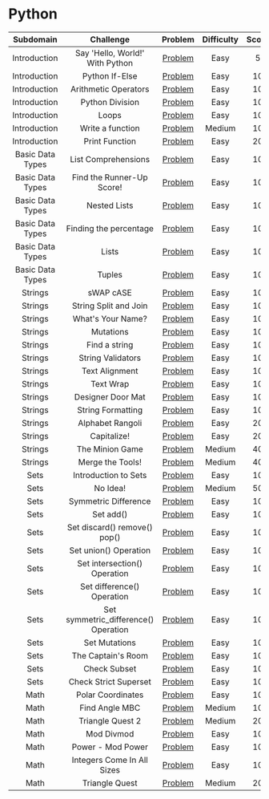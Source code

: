 # Python

|    Subdomain     |              Challenge               |                                            Problem                                             | Difficulty | Score |                                           Solution                                            |
| :--------------: | :----------------------------------: | :--------------------------------------------------------------------------------------------: | :--------: | :---: | :-------------------------------------------------------------------------------------------: |
|   Introduction   |   Say 'Hello, World!' With Python    |            [Problem](https://www.hackerrank.com/challenges/py-hello-world/problem)             |    Easy    |   5   | [Solution](/Python/01%20-%20Introduction/01%20-%20Say%20'Hello,%20World!'%20With%20Python.py) |
|   Introduction   |            Python If-Else            |              [Problem](https://www.hackerrank.com/challenges/py-if-else/problem)               |    Easy    |  10   |            [Solution](/Python/01%20-%20Introduction/02%20-%20Python%20If-Else.py)             |
|   Introduction   |         Arithmetic Operators         |      [Problem](https://www.hackerrank.com/challenges/python-arithmetic-operators/problem)      |    Easy    |  10   |         [Solution](/Python/01%20-%20Introduction/03%20-%20Arithmetic%20Operators.py)          |
|   Introduction   |           Python Division            |            [Problem](https://www.hackerrank.com/challenges/python-division/problem)            |    Easy    |  10   |          [Solution](/Python/01%20-%20Introduction/04%20-%20Python%20-%20Division.py)          |
|   Introduction   |                Loops                 |             [Problem](https://www.hackerrank.com/challenges/python-loops/problem)              |    Easy    |  10   |                  [Solution](/Python/01%20-%20Introduction/05%20-%20Loops.py)                  |
|   Introduction   |           Write a function           |           [Problem](https://www.hackerrank.com/challenges/write-a-function/problem)            |   Medium   |  10   |          [Solution](/Python/01%20-%20Introduction/06%20-%20Write%20a%20function.py)           |
|   Introduction   |            Print Function            |             [Problem](https://www.hackerrank.com/challenges/python-print/problem)              |    Easy    |  20   |            [Solution](/Python/01%20-%20Introduction/07%20-%20Print%20Function.py)             |
| Basic Data Types |         List Comprehensions          |          [Problem](https://www.hackerrank.com/challenges/list-comprehensions/problem)          |    Easy    |  10   |      [Solution](/Python/02%20-%20Basic%20Data%20Types/01%20-%20List%20Comprehensions.py)      |
| Basic Data Types |      Find the Runner-Up Score!       | [Problem](https://www.hackerrank.com/challenges/find-second-maximum-number-in-a-list/problem)  |    Easy    |  10   | [Solution](/Python/02%20-%20Basic%20Data%20Types/02%20-%20Find%20the%20Runner-up%20Score!.py) |
| Basic Data Types |             Nested Lists             |              [Problem](https://www.hackerrank.com/challenges/nested-list/problem)              |    Easy    |  10   |         [Solution](/Python/02%20-%20Basic%20Data%20Types/03%20-%20Nested%20Lists.py)          |
| Basic Data Types |        Finding the percentage        |        [Problem](https://www.hackerrank.com/challenges/finding-the-percentage/problem)         |    Easy    |  10   |   [Solution](/Python/02%20-%20Basic%20Data%20Types/04%20-%20Finding%20the%20percentage.py)    |
| Basic Data Types |                Lists                 |             [Problem](https://www.hackerrank.com/challenges/python-lists/problem)              |    Easy    |  10   |              [Solution](/Python/02%20-%20Basic%20Data%20Types/05%20-%20Lists.py)              |
| Basic Data Types |                Tuples                |             [Problem](https://www.hackerrank.com/challenges/python-tuples/problem)             |    Easy    |  10   |             [Solution](/Python/02%20-%20Basic%20Data%20Types/06%20-%20Tuples.py)              |
|     Strings      |              sWAP cASE               |               [Problem](https://www.hackerrank.com/challenges/swap-case/problem)               |    Easy    |  10   |                 [Solution](/Python/03%20-%20Strings/01%20-%20sWAP%20cASE.py)                  |
|     Strings      |        String Split and Join         |     [Problem](https://www.hackerrank.com/challenges/python-string-split-and-join/problem)      |    Easy    |  10   |         [Solution](/Python/03%20-%20Strings/02%20-%20String%20Split%20and%20Join.py)          |
|     Strings      |          What's Your Name?           |            [Problem](https://www.hackerrank.com/challenges/whats-your-name/problem)            |    Easy    |  10   |             [Solution](/Python/03%20-%20Strings/03%20-%20What's%20Your%20Name.py)             |
|     Strings      |              Mutations               |           [Problem](https://www.hackerrank.com/challenges/python-mutations/problem)            |    Easy    |  10   |                  [Solution](/Python/03%20-%20Strings/04%20-%20Mutations.py)                   |
|     Strings      |            Find a string             |             [Problem](https://www.hackerrank.com/challenges/find-a-string/problem)             |    Easy    |  10   |              [Solution](/Python/03%20-%20Strings/05%20-%20Find%20a%20string.py)               |
|     Strings      |          String Validators           |           [Problem](https://www.hackerrank.com/challenges/string-validators/problem)           |    Easy    |  10   |             [Solution](/Python/03%20-%20Strings/06%20-%20String%20Validators.py)              |
|     Strings      |            Text Alignment            |            [Problem](https://www.hackerrank.com/challenges/text-alignment/problem)             |    Easy    |  10   |               [Solution](/Python/03%20-%20Strings/07%20-%20Text%20Alignment.py)               |
|     Strings      |              Text Wrap               |               [Problem](https://www.hackerrank.com/challenges/text-wrap/problem)               |    Easy    |  10   |                 [Solution](/Python/03%20-%20Strings/08%20-%20Text%20Wrap.py)                  |
|     Strings      |          Designer Door Mat           |           [Problem](https://www.hackerrank.com/challenges/designer-door-mat/problem)           |    Easy    |  10   |            [Solution](/Python/03%20-%20Strings/09%20-%20Designer%20Door%20Mat.py)             |
|     Strings      |          String Formatting           |       [Problem](https://www.hackerrank.com/challenges/python-string-formatting/problem)        |    Easy    |  10   |             [Solution](/Python/03%20-%20Strings/10%20-%20String%20Formatting.py)              |
|     Strings      |           Alphabet Rangoli           |           [Problem](https://www.hackerrank.com/challenges/alphabet-rangoli/problem)            |    Easy    |  20   |              [Solution](/Python/03%20-%20Strings/11%20-%20Alphabet%20Rangoli.py)              |
|     Strings      |             Capitalize!              |              [Problem](https://www.hackerrank.com/challenges/capitalize/problem)               |    Easy    |  20   |                 [Solution](/Python/03%20-%20Strings/12%20-%20Capitalize!.py)                  |
|     Strings      |           The Minion Game            |            [Problem](https://www.hackerrank.com/challenges/the-minion-game/problem)            |   Medium   |  40   |             [Solution](/Python/03%20-%20Strings/13%20-%20The%20Minion%20Game.py)              |
|     Strings      |           Merge the Tools!           |            [Problem](https://www.hackerrank.com/challenges/merge-the-tools/problem)            |   Medium   |  40   |             [Solution](/Python/03%20-%20Strings/14%20-%20Merge%20The%20Tools!.py)             |
|       Sets       |         Introduction to Sets         |        [Problem](https://www.hackerrank.com/challenges/py-introduction-to-sets/problem)        |    Easy    |  10   |            [Solution](/Python/04%20-%20Sets/01%20-%20Introduction%20to%20Sets.py)             |
|       Sets       |               No Idea!               |                [Problem](https://www.hackerrank.com/challenges/no-idea/problem)                |   Medium   |  50   |                   [Solution](/Python/04%20-%20Sets/02%20-%20No%20Idea!.py)                    |
|       Sets       |         Symmetric Difference         |         [Problem](https://www.hackerrank.com/challenges/symmetric-difference/problem)          |    Easy    |  10   |             [Solution](/Python/04%20-%20Sets/03%20-%20Symmetric%20Difference.py)              |
|       Sets       |              Set add()               |              [Problem](https://www.hackerrank.com/challenges/py-set-add/problem)               |    Easy    |  10   |                   [Solution](/Python/04%20-%20Sets/04%20-%20Set%20add().py)                   |
|       Sets       |     Set discard() remove() pop()     |       [Problem](https://www.hackerrank.com/challenges/py-set-discard-remove-pop/problem)       |    Easy    |  10   |     [Solution](/Python/04%20-%20Sets/05%20-%20Set%20discard(),%20remove()%20&%20pop().py)     |
|       Sets       |        Set union() Operation         |             [Problem](https://www.hackerrank.com/challenges/py-set-union/problem)              |    Easy    |  10   |            [Solution](/Python/04%20-%20Sets/06%20-%20Set%20union()%20Operation.py)            |
|       Sets       |     Set intersection() Operation     |     [Problem](https://www.hackerrank.com/challenges/py-set-intersection-operation/problem)     |    Easy    |  10   |        [Solution](/Python/04%20-%20Sets/07%20-%20Set%20intersection()%20Operation.py)         |
|       Sets       |      Set difference() Operation      |      [Problem](https://www.hackerrank.com/challenges/py-set-difference-operation/problem)      |    Easy    |  10   |         [Solution](/Python/04%20-%20Sets/08%20-%20Set%20difference()%20Operation.py)          |
|       Sets       | Set symmetric_difference() Operation | [Problem](https://www.hackerrank.com/challenges/py-set-symmetric-difference-operation/problem) |    Easy    |  10   |    [Solution](/Python/04%20-%20Sets/09%20-%20Set%20symmetric_difference()%20Operation.py)     |
|       Sets       |            Set Mutations             |           [Problem](https://www.hackerrank.com/challenges/py-set-mutations/problem)            |    Easy    |  10   |                 [Solution](/Python/04%20-%20Sets/10%20-%20Set%20Mutations.py)                 |
|       Sets       |          The Captain's Room          |         [Problem](https://www.hackerrank.com/challenges/py-the-captains-room/problem)          |    Easy    |  10   |             [Solution](/Python/04%20-%20Sets/11%20-%20The%20Captain's%20Room.py)              |
|       Sets       |             Check Subset             |            [Problem](https://www.hackerrank.com/challenges/py-check-subset/problem)            |    Easy    |  10   |                 [Solution](/Python/04%20-%20Sets/12%20-%20Check%20Subset.py)                  |
|       Sets       |        Check Strict Superset         |       [Problem](https://www.hackerrank.com/challenges/py-check-strict-superset/problem)        |    Easy    |  10   |            [Solution](/Python/04%20-%20Sets/13%20-%20Check%20Strict%20Superset.py)            |
|       Math       |          Polar Coordinates           |           [Problem](https://www.hackerrank.com/challenges/polar-coordinates/problem)           |    Easy    |  10   |               [Solution](/Python/05%20-%20Math/01%20-%20Polar%20Coordinates.py)               |
|       Math       |            Find Angle MBC            |              [Problem](https://www.hackerrank.com/challenges/find-angle/problem)               |   Medium   |  10   |               [Solution](/Python/05%20-%20Math/02%20-%20Find%20Angle%20MBC.py)                |
|       Math       |           Triangle Quest 2           |           [Problem](https://www.hackerrank.com/challenges/triangle-quest-2/problem)            |   Medium   |  20   |              [Solution](/Python/05%20-%20Math/03%20-%20Triangle%20Quest%202.py)               |
|       Math       |              Mod Divmod              |           [Problem](https://www.hackerrank.com/challenges/python-mod-divmod/problem)           |    Easy    |  10   |                  [Solution](/Python/05%20-%20Math/04%20-%20Mod%20Divmod.py)                   |
|       Math       |          Power - Mod Power           |        [Problem](https://www.hackerrank.com/challenges/python-power-mod-power/problem)         |    Easy    |  10   |             [Solution](/Python/05%20-%20Math/05%20-%20Power%20-%20Mod%20Power.py)             |
|       Math       |      Integers Come In All Sizes      |   [Problem](https://www.hackerrank.com/challenges/python-integers-come-in-all-sizes/problem)   |    Easy    |  10   |       [Solution](/Python/05%20-%20Math/06%20-%20Integers%20Come%20In%20All%20Sizes.py)        |
|       Math       |            Triangle Quest            |            [Problem](https://www.hackerrank.com/challenges/python-quest-1/problem)             |   Medium   |  20   |                [Solution](/Python/05%20-%20Math/07%20-%20Triangle%20Quest.py)                 |
